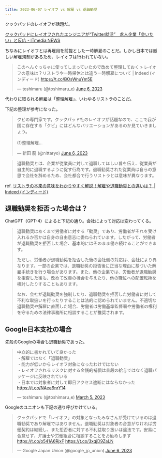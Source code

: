 ```yaml
---
title: 2023-06-07 レイオフ vs 解雇 vs 退職勧奨
---
```


クックパッドのレイオフが話題だ。

[クックパッドにレイオフされたエンジニアが“Twitter就活”　求人企業「会いたい」と反応 - ITmedia NEWS](https://www.itmedia.co.jp/news/articles/2306/06/news099.html)

ちなみにレイオフとは再雇用を前提とした一時解雇のことだ。しかし日本では厳しい解雇規制があるため、レイオフは行われていない。

<blockquote class="twitter-tweet"><p lang="ja" dir="ltr">このへんぐっちゃに使ってしまっていたので改めて整理しておく » レイオフの意味は？リストラや一時帰休とは違う一時解雇について | Indeed (インディード) <a href="https://t.co/BOsWnuYm5E">https://t.co/BOsWnuYm5E</a></p>&mdash; toshimaru (@toshimaru_e) <a href="https://twitter.com/toshimaru_e/status/1665906159000354817?ref_src=twsrc%5Etfw">June 6, 2023</a></blockquote> <script async src="https://platform.twitter.com/widgets.js" charset="utf-8"></script>

代わりに取られる解雇は「整理解雇」、いわゆるリストラのことだ。

下記の整理が参考になった。

<blockquote class="twitter-tweet"><p lang="ja" dir="ltr">クビの専門家です。クックパッド社のレイオフが話題なので、ここで我が国に存在する「クビ」にはどんなバリエーションがあるのか見ていきましょう。<br><br>(1)整理解雇…</p>&mdash; 新田 龍 (@nittaryo) <a href="https://twitter.com/nittaryo/status/1666061349976416257?ref_src=twsrc%5Etfw">June 6, 2023</a></blockquote> <script async src="https://platform.twitter.com/widgets.js" charset="utf-8"></script>

> 退職勧奨とは、企業が従業員に対して退職してほしい旨を伝え、従業員が自主的に退職するように促す行為です。退職勧奨された従業員は自らの意思で会社を辞めるため、会社都合で行うリストラとは意味が異なります。

ref. [リストラの本来の意味をわかりやすく解説！解雇や退職勧奨との違いは？ \| Indeed (インディード)](https://jp.indeed.com/career-advice/career-development/restructuring-meaning)

## 退職勧奨を拒否った場合は？

ChatGPT（GPT-4）によると下記の通り。会社によって対応は変わってくる。

> 退職勧奨はあくまで労働者に対する「勧奨」であり、労働者がそれを受け入れるか否かは自身の自由意志に委ねられています。したがって、労働者が退職勧奨を拒否した場合、基本的にはそのまま働き続けることができます。
>
> ただし、労働者が退職勧奨を拒否した後の会社側の対応は、会社により異なります。一部の企業では、退職勧奨の拒否後に正当な理由に基づいた解雇手続きを行う場合があります。また、他の企業では、労働者が退職勧奨を拒否した後も、改めて改善の機会を与えたり、他の職位への配置転換を検討したりすることもあります。
>
> なお、会社が退職勧奨を強制したり、退職勧奨を拒否した労働者に対して不利な取扱いを行ったりすることは法的に認められていません。不適切な退職勧奨や解雇に直面した場合、労働者は労働基準監督署や労働者の権利を守るための法律事務所に相談することが推奨されます。

## Google日本支社の場合

先般のGoogleの場合も退職勧奨であった。

<blockquote class="twitter-tweet"><p lang="ja" dir="ltr">中立的に書かれていて良かった<br>・解雇ではなく「退職勧奨」<br>・能力が低いからレイオフ対象になったわけではない<br>・レイオフされるリスクに対する金銭的補償は普段の給与ではなく退職パッケージに反映されている<br>・日本では対象者に対して即日アクセス遮断にはならなかった<a href="https://t.co/NAea6nrY14">https://t.co/NAea6nrY14</a></p>&mdash; toshimaru (@toshimaru_e) <a href="https://twitter.com/toshimaru_e/status/1632259353104515074?ref_src=twsrc%5Etfw">March 5, 2023</a></blockquote>

Googleのユニオンも下記の通り呼びかけている。

<blockquote class="twitter-tweet"><p lang="ja" dir="ltr">クックパッドで「レイオフ」の対象となったみなさんが受けているのは退職勧奨であり解雇ではありません。退職勧奨は対象者の合意がなければ労働契約は継続し、また拒否者に対する不利益取り扱いは違法です。安易に合意せず、弁護士や労働組合に相談することをお勧めします <a href="https://t.co/o541A6RjxF">https://t.co/o541A6RjxF</a> <a href="https://t.co/3xqjD9ZaLN">https://t.co/3xqjD9ZaLN</a></p>&mdash; Google Japan Union (@google_jp_union) <a href="https://twitter.com/google_jp_union/status/1666061096275558402?ref_src=twsrc%5Etfw">June 6, 2023</a></blockquote> <script async src="https://platform.twitter.com/widgets.js" charset="utf-8"></script>
